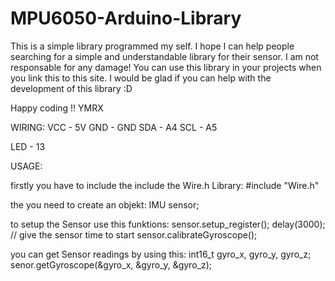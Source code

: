# MPU6050-Arduino-Library
This is a simple library programmed my self. I hope I can help people searching for a simple and understandable library for their sensor.
I am not responsable for any damage! You can use this library in your projects when you link this to this site. I would be glad if you can help with the development of this library :D

Happy coding !!
YMRX

WIRING:
VCC  -  5V
GND  -  GND
SDA  -  A4
SCL  -  A5

LED - 13

USAGE:

firstly you have to include the include the Wire.h Library:
    #include "Wire.h"

the you need to create an objekt:
    IMU sensor;

to setup the Sensor use this funktions:
    sensor.setup_register();
    delay(3000);                    // give the sensor time to start
    sensor.calibrateGyroscope();

you can get Sensor readings by using this:
    int16_t gyro_x, gyro_y, gyro_z;
    senor.getGyroscope(&gyro_x, &gyro_y, &gyro_z);
